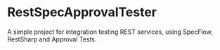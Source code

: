 RestSpecApprovalTester
======================

A simple project for integration testing REST services, using SpecFlow, RestSharp and Approval Tests.
